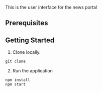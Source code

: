 This is the user interface for the news portal

## Prerequisites

## Getting Started

1. Clone locally.

```
git clone
```

2. Run the application

```
npm install
npm start
```
